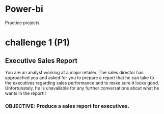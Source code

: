 # Power-bi
Practice projects
#  challenge 1 (P1)
## Executive Sales Report
You are an analyst working at a major retailer. The sales director has approached you and asked for you to prepare a report that he can take to the executives regarding sales performance and to make sure it looks good. Unfortunately, he is unavailable for any further conversations about what he wants in the report!!


### OBJECTIVE: Produce a sales report for executives.
